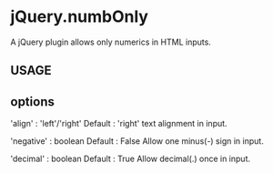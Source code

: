 jQuery.numbOnly
==================

A jQuery plugin allows only numerics in HTML inputs.

USAGE
-----

<script type="text/javascript">
    $(document).ready(function(){
        $('#element').numbOnly(options);
    });
</script>

options
-------

'align' : 'left'/'right'    Default : 'right'
        text alignment in input.

'negative' : boolean    Default : False
        Allow one minus(-) sign in input.

'decimal' : boolean     Default : True
        Allow decimal(.) once in input.